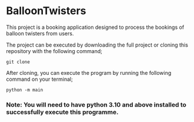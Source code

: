 # BalloonTwisters

This project is a booking application designed to process the bookings of balloon twisters from users.

The project can be executed by downloading the full project or cloning this repository with the following command;

```
git clone  
```

After cloning, you can execute the program by running the following command on your terminal;

```
python -m main
```

### Note: You will need to have python 3.10 and above installed to successfully execute this programme.
